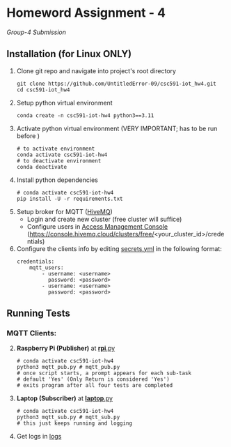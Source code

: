 # Homeword Assignment - 4
_Group-4 Submission_

## Installation (for Linux ONLY)
1. Clone git repo and navigate into project's root directory
   ```shell
   git clone https://github.com/UntitledError-09/csc591-iot_hw4.git
   cd csc591-iot_hw4
   ```
2. Setup python virtual environment
   ```shell
   conda create -n csc591-iot-hw4 python3==3.11
   ```
3. Activate python virtual environment (VERY IMPORTANT; has to be run before )
   ```shell
   # to activate environment
   conda activate csc591-iot-hw4
   # to deactivate environment
   conda deactivate
   ```
4. Install python dependencies
   ```shell
   # conda activate csc591-iot-hw4
   pip install -U -r requirements.txt
   ```
5. Setup broker for MQTT ([HiveMQ](https://console.hivemq.cloud/))
   * Login and create new cluster (free cluster will suffice)
   * Configure users in [Access Management Console](https://console.hivemq.cloud/) (https://console.hivemq.cloud/clusters/free/<your_cluster_id>/credentials)
6. Configure the clients info by editing [secrets.yml](secrets.yml) in the following format:
    ```text
    credentials:
        mqtt_users:
            - username: <username>
              password: <password>
            - username: <username>
              password: <password>
    ```
   
## Running Tests
### MQTT Clients:
2. **Raspberry Pi (Publisher)** at [**rpi**.py](rpi.py)
   ```shell
   # conda activate csc591-iot-hw4
   python3 mqtt_pub.py # mqtt_pub.py
   # once script starts, a prompt appears for each sub-task
   # default 'Yes' (Only Return is considered 'Yes')
   # exits program after all four tests are completed
   ```
3. **Laptop (Subscriber)** at [**laptop**.py](laptop.py)
   ```shell
   # conda activate csc591-iot-hw4
   python3 mqtt_sub.py # mqtt_sub.py
   # this just keeps running and logging
   ```
4. Get logs in [logs](logs)
